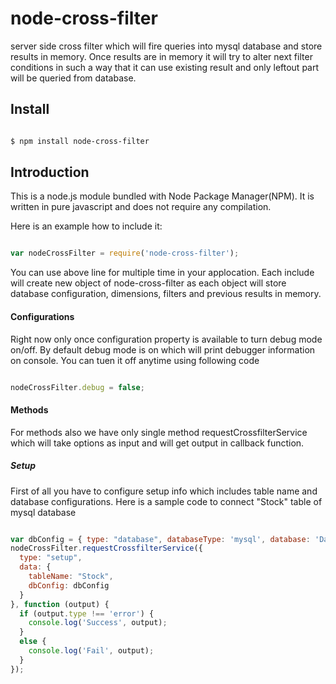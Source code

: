 # node-cross-filter

server side cross filter which will fire queries into mysql database and store results in memory. Once results are in memory it will try to alter next filter conditions in such a way that it can use existing result and only leftout part will be queried from database.

## Install

```sh

$ npm install node-cross-filter

```

## Introduction

This is a node.js module bundled with Node Package Manager(NPM). It is written in pure javascript and does not require any compilation.

Here is an example how to include it:

```js

var nodeCrossFilter = require('node-cross-filter');

```

You can use above line for multiple time in your applocation. Each include will create new object of node-cross-filter as each object will store database configuration, dimensions, filters and previous results in memory.

#### Configurations

Right now only once configuration property is available to turn debug mode on/off.
By default debug mode is on which will print debugger information on console. You can tuen it off anytime using following code

```js

nodeCrossFilter.debug = false;

```

#### Methods

For methods also we have only single method requestCrossfilterService which will take options as input and will get output in callback function.

##### Setup

First of all you have to configure setup info which includes table name and database configurations. Here is a sample code to connect "Stock" table of mysql database 

```js

var dbConfig = { type: "database", databaseType: 'mysql', database: 'DarshitShah', host: "54.251.110.52", port: "3306", user: "guest", password: "guest", multipleStatements: false };
nodeCrossFilter.requestCrossfilterService({ 
  type: "setup", 
  data: { 
    tableName: "Stock", 
    dbConfig: dbConfig
  } 
}, function (output) {
  if (output.type !== 'error') {
    console.log('Success', output);
  }
  else {
    console.log('Fail', output);
  }
});

```
